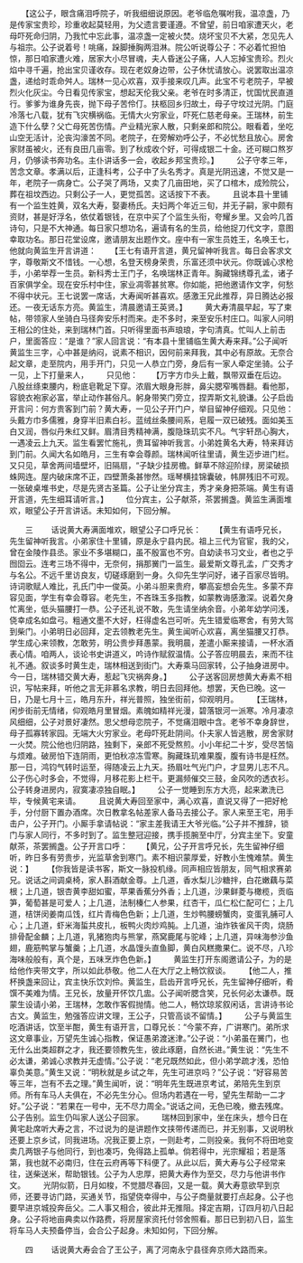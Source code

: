 <!-- { "loadSidebar": true } -->
　　【这公子，眼含痛泪呼院子，听我细细说原因。老爷临危嘱咐我，温凉盏，乃是传家宝贵珍，珍重收起莫轻用，为父遗言要谨遵。不曾望，前日咱家遭天火，老母吓死命归阴，乃我忙中忘此事，温凉盏一定被火焚。烧坏宝贝不大紧，怎见先人与祖宗。公子说着号！咷痛，跺脚捶胸两泪淋。院公听说尊公子：不必着忙担怕惊，那日咱家遭火难，居家大小尽冒魂，夫人昏迷公子痛，人人忘掉宝贵珍。烈火焰中寻千遍，抢出宝贝谨收存。现在老奴身边带，公子休忧请放心。说罢取出温凉盏，递给时乖命舛人。瑞林一见心欢喜，双手接来叹几声。此宝不亏老院子，早被烈火化灰尘。今日看见传家宝，想起天伦我父亲。老爷在时多清正，忧国忧民直道行。爹爹为谁身先丧，抛下母子苦伶仃。扶柩回乡归故土，母子守坟过光阴。门庭冷落七八载，犹有飞灾横祸临。无情大火穷家业，吓死仁慈老母亲。王瑞林，前生造下什么孽？父亡母死苦伤情。产业精光家人散，只剩亲郎和院公。眼看着，坐吃山空无活计，沦丧沟濠苦不同。老院子，在旁解劝呼公子，不必忧愁且放心。房舍家财虽被火，还有良田几亩零。到了秋成收个好，可得成银二十金。还可糊口熬岁月，仍够读书奔功名。主仆讲话多一会，收起乡邦宝贵珍。】
　　公子守孝三年，苦念文章。孝满以后，正逢科考，公子中了头名秀才。真是光阴迅速，不觉又是一年，老院子一病身亡。公子哭了两场，又卖了几亩田地，买了口棺木，成殓院公，葬在祖坟西边。只剩公子一人，更觉孤苦。这话按下不表。
　　且说本县十里铺有一个监生姓黄，双名大寿，娶妻杨氏。夫妇两个年近三旬，并无子嗣，家中颇有资财，甚是好浮名，依仗着银钱，在京中买了个监生头衔，夸耀乡里。又会吟几首诗句，只是不大神通。每日家只想功名，遍请有名的生员，给他捉刀代文字，意图幸取功名。那日花堂设席，邀请朋友出题作文。座中有一家生员姓王，名唤王七，他就向黄监生开言讲道：
　　【王七有语开言道，黄兄留神听我言。每日会客求文字，尊敬斯文不惜钱。一心想，名登天榜身荣贵，乐富还须中状元。你既诚心求枪手，小弟举荐一生员。新科秀士王门子，名唤瑞林正青年。胸藏锦绣尊孔孟，诸子百家俱学全。现在安乐村中住，家业凋零甚贫寒。你如能，把他邀请作文字，何愁不得中状元。王七说罢一席话，大寿闻听甚喜欢。感激王兄此推荐，异日腾达必报还。一夜无话东方亮。黄监生，清晨邀请王英贤。】
　　黄大寿清晨早起，写了柬帖，带领家人坐骑白马径奔安乐村而来。走不多时，来至安乐村庄口。叫家人问明王相公的住处，来到瑞林门首。只听得里面书声琅琅，字句清真。忙叫人上前击户，里面答应：“是谁？”家人回言说：“有本县十里铺临生黄大寿来拜。”公子闻听黄监生三字，心中甚是纳闷，说素不相识，因何前来拜我，其中必有原故。无奈合起文章，走至院内，用手开门，只见一人恭立门旁，身后有一家人牵定坐骑。公子一见，上下打量来人，
　　只见他：
　　【万字方巾头上戴，飘带双垂在后边。八股丝绦束腰内，粉底皂靴足下穿。浓眉大眼身形胖，鼻尖腮窄嘴唇翻。看他那，容貌衣袍家必富，举止动作甚俗凡。躬身带笑门旁立，捏弄斯文礼貌谦。公子启齿开言问：何方贵客到门前？黄大寿，一见公子开门户，举目留神仔细观。只见他：头戴方巾多儒雅，身穿半旧素白衫。蓝绒丝条腰间系，皂履一双已破残。面如美玉白又润，唇似丹朱红又鲜。眉清目秀精神满，腹隐珠玑实不凡。气宇轩昂心胸大，一遇凌云上九天。监生看罢忙施礼，贵耳留神听我言。小弟姓黄名大寿，特来拜访到门前。久闻大名如皓月，三生有幸会尊颜。瑞林闻听往里请，黄生迈步进门栏。又只见，草舍两间墙壁坏，旧隔扇，“子缺少挂房檐。鲜草不除迎阶绿，房梁破损蛛网连。屋内破床席不正，四壁萧条甚惨然。瑶琴横挂锦囊破，帏屏残旧不可观。一张破桌堆书史，尽是先贤古圣篇。公子让坐分宾主，秀才亲身把茶端。黄生有语开言道，先生细耳请听言。】
　　位分宾主，公子献茶，茶罢搁盏。黄监生满面堆欢，眼望公子开言讲话。未知如何，下回分解。
 
　　三
　　话说黄大寿满面堆欢，眼望公子口呼兄长：
　　【黄生有语呼兄长，先生留神听我言。小弟家住十里铺，原是永宁县内民。祖上三代为官宦，我的父，曾在金陵作县丞。家业不多堪糊口，虽不殷富也不穷。自幼读书习文业，者也之乎囫囵云。连考三场不得中，无奈何，捐那黉门一监生。最爱斯文尊孔孟，广交秀才与名公。不远千里访良友，切磋琢磨到一身。久仰先生学问好，诸子百家尽皆明。诗词歌赋人难比，孔氏门中一俊英。小弟斗胆来贵府，攀高妄想会先生。多蒙不弃容见面，学生有幸会尊容。老先生，不吝珠玉多指教，如蒙教诲感激深。说着欠身忙离坐，低头猫腰打一恭。公子还礼说不敢，先生请坐纳余音。小弟年幼学问浅，侥幸成名如盘弓。粗通文墨不大好，枉得虚名岂可听。先生错爱临寒舍，有劳大驾到柴门。小弟明日必回拜，定去领教老先生。黄生闻听心欢喜，离坐猫腰又打恭。学生成心来领教，怎敢劳，明公贵步拜愚蒙。我明晨，差遣小厮来接请，一杯水酒表心情。咱两人，谈论书史讲道义，吟诗作赋叙温情。公子答应明晨去，来而不往礼不通。叙谈多时黄生走，瑞林相送到街门。大寿乘马回家转，公子抽身进房中。今一日，瑞林错交黄大寿，惹起飞灾祸奔身。】
　　公子送客回房想黄大寿素不相识，写帖来拜，听他之言无非慕名求教，明日去回拜他。想罢，天色已晚。这一日，乃是七月十三，皓月东升，祥光普照，独坐街前，仰观明月。
　　【王瑞林，闲步街前无情绪，仰观皓月里冒烟。素魄如精祥光漫，碧落银河一派寒。冷月凄凉风细细，公子对景好凄然。思父想母恋院子，不觉痛泪眼中含。老爷不幸身辞世，母子孤寡转家园。无端大火穷家业。老母吓死赴阴间。仆夫家人皆逃散，房舍家财一火焚。院公他也归阴路，独剩下，亲郎不死受熬煎。小小年纪二十岁，受尽苦恼与烦难。破房怕下连阴雨，更怕秋凉冻雪寒。胸藏珠玑难果腹，腹有诗书是枉然。那一日，鸿钧气转时运至，得随凌云上九天。扬眉吐气光门户，才显男儿志不凡。公子伤心时多会，不觉得，月移花影上栏干。更漏频催交三鼓，金风吹的透衣衫。公子转身进房内，寂寞凄凉独自眠。】
　　公子一觉睡到东方大亮，起来漱洗已毕，专候黄宅来请。
　　且说黄大寿回至家中，满心欢喜，直说又得了一把好枪手，分付厨下置办酒席。次日教拿名帖差家人备马去接公子。家人来至王宅，用手击户，公子开门。小厮手拿请帖说：“家主差我请王大爷光临。”公子并不推辞，锁门与家人同行，不多时到了。监生整冠迎接，携手揽腕至中厅，分宾主坐下。安童献茶，茶罢搁盏。公子开言口呼：
　　【黄兄，公子开言呼兄长，先生留神仔细听，昨日多有劳贵步，光监草舍到寒门。素不相识蒙厚爱，好教小生愧难禁。黄生说：】
　　【你我皆是读书客，斯文一脉投机缘。同声相应皆朋友，同气相求赛弟兄。说话之间调桌椅，家人斟酒献金尊。上几道，香水梨儿沙糖拌，白花嫩藕与菜根；上几道，银杏黄李甜如蜜，苹果香蕉分外香；上几道，沙果鲜菱与橄榄，贡临笋，葡萄甚是可爱人；上几道，法制榛仁人参果，红杏干，瓜仁松仁配可仁；上几道，桔饼闵姜南瓜饯，红片青梅色色新；上几道，生炒鸭腰螃蟹肉，变蛋乳脯可人心；上几道，虾米海蜇共皮扎，板鸭火肉炒鸡肫。上几道，油炸铁雀风干肉，烧肠排骨配金麟；上几道，乳猪狍肉与熊掌，燕窝鹿尾与驼峰；上几道，异味海参沙鱼翅，鹿筋鸭掌与蟹羹；上几道，水晶馒头直鱼脚，黄白风糕撒果仁。说不尽，八珍海味般般有，真个是，五味烹炸色色新。】
　　黄监生打开东阁邀请公子，为的是给他作夹带文字，所以如此恭敬。他二人在大厅之上畅饮叙谈。
　　【他二人，推杯换盏来回让，宾主快乐饮刘伶。黄监生，启齿开言呼兄长，先生留神仔细听，肴馔不美难为情。王兄长，放量开怀饮几盅。公子闻听腮含笑，兄长何必太谦恭。既蒙生设请小弟，王瑞林，怎敢作客假抛情。他二人，畅饮琼浆叙闲话，言讲诗书论古文。黄监生，勉强答应讲文理，王公子，只管高谈不留情。】
　　公子与黄监生吃酒讲话，饮至半酣，黄生有语开言，口尊兄长：“今蒙不弃，广讲寒门。弟所求这文章事业，万望先生诚心指教，保证愚弟渡迷津。”公子说：“小弟虽在黉门，也无什么出类超群之才，我还要领教先生，彼此琢磨，自然长进。”黄生说：“先生不必太谦，弟诚心求教并无虚情。”公子说：“老兄既然如此，但小弟学疏才浅，恐怕辜负美意。”黄生又说：“明秋就是乡试之年，先生可进京吗？”公子说：“好容易苦等三年，岂有不去之理。”黄生闻听，说：“明年先生既进京考试，弟陪先生到京师。所有车马人夫俱在，不必先生分心。但场内若遇在一号，望先生帮助一二才好。”公子说：“若果在一号中，无不尽力周全。”说话之间，无色已晚，撤去残席。公子告别。监生仍叫家人送公子回家。
　　瑞林回到家中，坐在床头，想今日在黄宅赴席听大寿之言，不过说为的是讲题作文挟带传递而已，并无别事，又说明秋还要上京乡试，同我进场。况我正要上京，一则赴考，二则投亲。我何不将田地变卖几两银子与他同行，到也凑巧，免得路上孤单。倘若得中，光宗耀祖；若是落第，我也就不必南归，住在云府再等下科便了。从此以后，黄大寿与公子经常来往，送柴送米，帮助银钱。公子为人忠厚，把黄大寿作为至交，尽力与他讲书作文。
　　光阴似箭，日月如梭，不觉腊尽春回，又是一载。黄大寿意欲早到京师，还要寻访门路，买通关节，指望侥幸得中，与公子商量就要打点起身。公子也要早进京城投奔岳父。二人事又相合，彼此并无推阻。择定吉期，订四月初八日起身。公子将地亩典卖以作路费，将房屋家资托付邻舍照看。那日已到初八日，监生将车马人夫预备停当，会合公子起身。未知如何，下回分解。
 
　　四
　　话说黄大寿会合了王公子，离了河南永宁县径奔京师大路而来。
